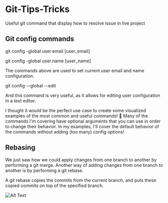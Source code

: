 # Git-Tips-Tricks
Useful git command that display how to resolve issue in live project

## Git config commands
 git config -global user.email [user_email]

 git config -global user.name [user_name]

 The commands above are used to set current user email and name configuration.

 git config --global --edit

 And this command is very useful, as it allows for editing user configuration in a text editor.

I thought it would be the perfect use case to create some visualized examples of the most common and useful commands! 🥳 Many of the commands I'm covering have optional arguments that you can use in order to change their behavior. In my examples, I'll cover the default behavior of the commands without adding (too many) config options!

## Rebasing
We just saw how we could apply changes from one branch to another by performing a git merge. Another way of adding changes from one branch to another is by performing a git rebase.

A git rebase copies the commits from the current branch, and puts these copied commits on top of the specified branch.

![Alt Text](https://res.cloudinary.com/practicaldev/image/fetch/s--EIY4OOcE--/c_limit%2Cf_auto%2Cfl_progressive%2Cq_66%2Cw_880/https://dev-to-uploads.s3.amazonaws.com/i/dwyukhq8yj2xliq4i50e.gif)

